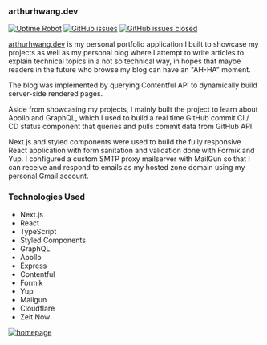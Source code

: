 ### arthurhwang.dev

[![Uptime Robot](https://img.shields.io/uptimerobot/ratio/7/m784352489-f7ec45d48a0aa4ee2b70754c)](https://arthurhwang.dev) [![GitHub issues](https://img.shields.io/github/issues/ArthurHwang/arthurhwang.dev)](https://github.com/ArthurHwang/arthurhwang.dev/issues) [![GitHub issues closed](https://img.shields.io/github/issues-closed/ArthurHwang/arthurhwang.dev)](https://github.com/ArthurHwang/arthurhwang.dev/issues?q=is%3Aissue+is%3Aclosed)

[arthurhwang.dev](https://arthurhwang.dev) is my personal portfolio application I built to showcase my projects as well as my personal blog where I attempt to write articles to explain technical topics in a not so technical way, in hopes that maybe readers in the future who browse my blog can have an "AH-HA" moment.

The blog was implemented by querying Contentful API to dynamically build server-side rendered pages.

Aside from showcasing my projects, I mainly built the project to learn about Apollo and GraphQL, which I used to build a real time GitHub commit CI / CD status component that queries and pulls commit data from GitHub API.

Next.js and styled components were used to build the fully responsive React application with form sanitation and validation done with Formik and Yup. I configured a custom SMTP proxy mailserver with MailGun so that I can receive and respond to emails as my hosted zone domain using my personal Gmail account.

### Technologies Used

- Next.js
- React
- TypeScript
- Styled Components
- GraphQL
- Apollo
- Express
- Contentful
- Formik
- Yup
- Mailgun
- Cloudflare
- Zeit Now

[![homepage](https://arthurhwang.dev/static/projects/arthurhwang.dev/screenshot-7.png)](https://arthurhwang.dev)
